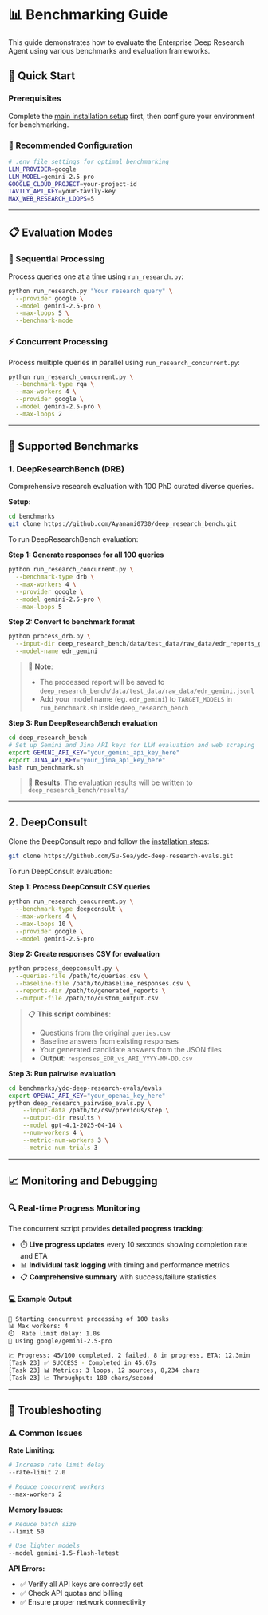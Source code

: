 # 📊 Benchmarking Guide

This guide demonstrates how to evaluate the Enterprise Deep Research Agent using various benchmarks and evaluation frameworks.

## 🚀 Quick Start

### Prerequisites

Complete the [main installation setup](../README.md) first, then configure your environment for benchmarking.

### 🔧 Recommended Configuration

```bash
# .env file settings for optimal benchmarking
LLM_PROVIDER=google
LLM_MODEL=gemini-2.5-pro
GOOGLE_CLOUD_PROJECT=your-project-id
TAVILY_API_KEY=your-tavily-key
MAX_WEB_RESEARCH_LOOPS=5
```

---

## 📋 Evaluation Modes

### 🔄 Sequential Processing
Process queries one at a time using `run_research.py`:

```bash
python run_research.py "Your research query" \
  --provider google \
  --model gemini-2.5-pro \
  --max-loops 5 \
  --benchmark-mode
```

### ⚡ Concurrent Processing
Process multiple queries in parallel using `run_research_concurrent.py`:

```bash
python run_research_concurrent.py \
  --benchmark-type rqa \
  --max-workers 4 \
  --provider google \
  --model gemini-2.5-pro \
  --max-loops 2
```

---

## 🎯 Supported Benchmarks

### 1. DeepResearchBench (DRB)

Comprehensive research evaluation with 100 PhD curated diverse queries.

**Setup:**
```bash
cd benchmarks
git clone https://github.com/Ayanami0730/deep_research_bench.git
```

To run DeepResearchBench evaluation:

**Step 1: Generate responses for all 100 queries**
```bash
python run_research_concurrent.py \
  --benchmark-type drb \
  --max-workers 4 \
  --provider google \
  --model gemini-2.5-pro \
  --max-loops 5
```

**Step 2: Convert to benchmark format**
```bash
python process_drb.py \
  --input-dir deep_research_bench/data/test_data/raw_data/edr_reports_gemini \
  --model-name edr_gemini
```

> 📝 **Note**: 
> - The processed report will be saved to `deep_research_bench/data/test_data/raw_data/edr_gemini.jsonl`
> - Add your model name (eg. `edr_gemini`) to `TARGET_MODELS` in `run_benchmark.sh` inside `deep_research_bench`

**Step 3: Run DeepResearchBench evaluation**
```bash
cd deep_research_bench
# Set up Gemini and Jina API keys for LLM evaluation and web scraping 
export GEMINI_API_KEY="your_gemini_api_key_here"
export JINA_API_KEY="your_jina_api_key_here"
bash run_benchmark.sh
```

> 🎉 **Results**: The evaluation results will be written to `deep_research_bench/results/`

---

## 2. DeepConsult

Clone the DeepConsult repo and follow the [installation steps](https://github.com/Su-Sea/ydc-deep-research-evals?tab=readme-ov-file#installation):
```bash
git clone https://github.com/Su-Sea/ydc-deep-research-evals.git
```

To run DeepConsult evaluation:

**Step 1: Process DeepConsult CSV queries**
```bash
python run_research_concurrent.py \
  --benchmark-type deepconsult \
  --max-workers 4 \
  --max-loops 10 \
  --provider google \
  --model gemini-2.5-pro
```

**Step 2: Create responses CSV for evaluation**
```bash
python process_deepconsult.py \
  --queries-file /path/to/queries.csv \
  --baseline-file /path/to/baseline_responses.csv \
  --reports-dir /path/to/generated_reports \
  --output-file /path/to/custom_output.csv
```

> 📋 **This script combines**:
> - Questions from the original `queries.csv`
> - Baseline answers from existing responses  
> - Your generated candidate answers from the JSON files
> - **Output**: `responses_EDR_vs_ARI_YYYY-MM-DD.csv`

**Step 3: Run pairwise evaluation**
```bash
cd benchmarks/ydc-deep-research-evals/evals
export OPENAI_API_KEY="your_openai_key_here"
python deep_research_pairwise_evals.py \
    --input-data /path/to/csv/previous/step \
    --output-dir results \
    --model gpt-4.1-2025-04-14 \
    --num-workers 4 \
    --metric-num-workers 3 \
    --metric-num-trials 3
```

---

## 📈 Monitoring and Debugging

### 🔍 Real-time Progress Monitoring

The concurrent script provides **detailed progress tracking**:

- ⏱️ **Live progress updates** every 10 seconds showing completion rate and ETA
- 📊 **Individual task logging** with timing and performance metrics  
- 📋 **Comprehensive summary** with success/failure statistics

#### 💻 Example Output
```bash
🚀 Starting concurrent processing of 100 tasks
📊 Max workers: 4
⏱️  Rate limit delay: 1.0s
🤖 Using google/gemini-2.5-pro

📈 Progress: 45/100 completed, 2 failed, 8 in progress, ETA: 12.3min
[Task 23] ✅ SUCCESS - Completed in 45.67s
[Task 23] 📊 Metrics: 3 loops, 12 sources, 8,234 chars
[Task 23] 📈 Throughput: 180 chars/second
```

---

## 🐛 Troubleshooting

### ⚠️ Common Issues

**Rate Limiting:**
```bash
# Increase rate limit delay
--rate-limit 2.0

# Reduce concurrent workers
--max-workers 2
```

**Memory Issues:**
```bash
# Reduce batch size
--limit 50

# Use lighter models
--model gemini-1.5-flash-latest
```

**API Errors:**
- ✅ Verify all API keys are correctly set
- ✅ Check API quotas and billing
- ✅ Ensure proper network connectivity

